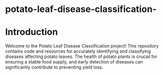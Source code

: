 # potato-leaf-disease-classification-

# Introduction
Welcome to the Potato Leaf Disease Classification project! This repository contains code and resources for accurately identifying and classifying diseases affecting potato leaves. The health of potato plants is crucial for ensuring a stable food supply, and early detection of diseases can significantly contribute to preventing yield loss.
